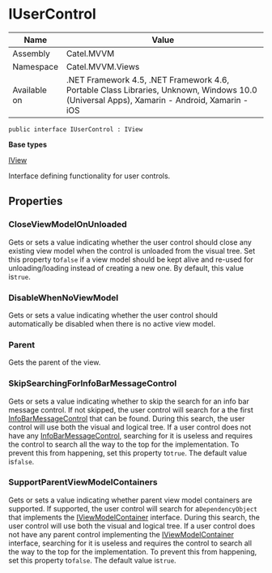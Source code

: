 

# IUserControl

Name|Value
---|---
Assembly|Catel.MVVM
Namespace|Catel.MVVM.Views
Available on|.NET Framework 4.5, .NET Framework 4.6, Portable Class Libraries, Unknown, Windows 10.0 (Universal Apps), Xamarin - Android, Xamarin - iOS

```
public interface IUserControl : IView
```

**Base types**

[IView](/Catel.MVVM\Catel\MVVM\Views\IView.md)


Interface defining functionality for user controls.



## Properties

### CloseViewModelOnUnloaded

Gets or sets a value indicating whether the user control should close any existing view model when the control is unloaded from the visual tree. Set this property to`false` if a view model should be kept alive and re-used for unloading/loading instead of creating a new one. By default, this value is`true`.



### DisableWhenNoViewModel

Gets or sets a value indicating whether the user control should automatically be disabled when there is no active view model.



### Parent

Gets the parent of the view.



### SkipSearchingForInfoBarMessageControl

Gets or sets a value indicating whether to skip the search for an info bar message control. If not skipped, the user control will search for a the first [InfoBarMessageControl](#) that can be found. During this search, the user control will use both the visual and logical tree. If a user control does not have any [InfoBarMessageControl](#), searching for it is useless and requires the control to search all the way to the top for the implementation. To prevent this from happening, set this property to`true`. The default value is`false`.



### SupportParentViewModelContainers

Gets or sets a value indicating whether parent view model containers are supported. If supported, the user control will search for a`DependencyObject` that implements the [IViewModelContainer](#) interface. During this search, the user control will use both the visual and logical tree. If a user control does not have any parent control implementing the [IViewModelContainer](#) interface, searching for it is useless and requires the control to search all the way to the top for the implementation. To prevent this from happening, set this property to`false`. The default value is`true`.



